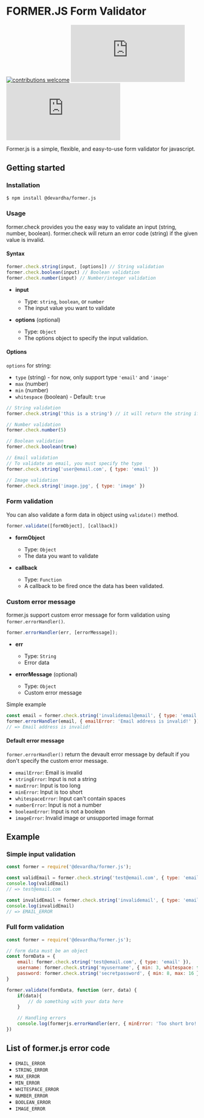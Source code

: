 # FORMER.JS Form Validator
[![contributions welcome](https://img.shields.io/badge/contributions-welcome-brightgreen.svg?style=flat)](https://github.com/devardha/former.js/issues) ![npm (scoped)](https://img.shields.io/npm/v/@devardha/former.js) ![npm](https://img.shields.io/npm/dw/@devardha/former.js)

Former.js is a simple, flexible, and easy-to-use form validator for javascript.

## Getting started
### Installation
```bash
$ npm install @devardha/former.js
```

### Usage
former.check provides you the easy way to validate an input (string, number, boolean). former.check will return an error code (string) if the given value is invalid.

#### Syntax

```js
former.check.string(input, [options]) // String validation
former.check.boolean(input) // Boolean validation
former.check.number(input) // Number/integer validation
```

- **input**
  - Type: `string`, `boolean`, or `number`
  - The input value you want to validate

- **options** (optional)
  - Type: `Object`
  - The options object to specify the input validation.

#### Options
`options` for string:
* `type` (string) - for now, only support type `'email'` and `'image'`
* `max` (number)
* `min` (number)
* `whitespace` (boolean) - Default: `true`

```js
// String validation
former.check.string('this is a string') // it will return the string if valid

// Number validation
former.check.number(5)

// Boolean validation
former.check.boolean(true)

// Email validation
// To validate an email, you must specify the type
former.check.string('user@email.com', { type: 'email' })

// Image validation
former.check.string('image.jpg', { type: 'image' })
```

### Form validation
You can also validate a form data in object using `validate()` method.

```js
former.validate([formObject], [callback])
```

- **formObject**
  - Type: `Object`
  - The data you want to validate

- **callback**
  - Type: `Function`
  - A callback to be fired once the data has been validated.

### Custom error message
former.js support custom error message for form validation using `former.errorHandler()`.

```js
former.errorHandler(err, [errorMessage]);
```

- **err**
  - Type: `String`
  - Error data

- **errorMessage** (optional)
  - Type: `Object`
  - Custom error message

Simple example

```js
const email = former.check.string('invalidemail@email', { type: 'email' }
former.errorHandler(email, { emailError: 'Email address is invalid!' })
// => Email address is invalid!
```

#### Default error message
`former.errorHandler()` return the devault error message by default if you don't specify the custom error message.

* `emailError`: Email is invalid
* `stringError`: Input is not a string
* `maxError`: Input is too long
* `minError`: Input is too short
* `whitespaceError`: Input can't contain spaces
* `numberError`: Input is not a number
* `booleanError`: Input is not a boolean
* `imageError`: Invalid image or unsupported image format


## Example
### Simple input validation
```js
const former = require('@devardha/former.js');

const validEmail = former.check.string('test@email.com', { type: 'email' });
console.log(validEmail)
// => test@email.com

const invalidEmail = former.check.string('invalidemail', { type: 'email' });
console.log(invalidEmail)
// => EMAIL_ERROR
```

### Full form validation
```js
const former = require('@devardha/former.js');

// form data must be an object
const formData = {
    email: former.check.string('test@email.com', { type: 'email' }),
    username: former.check.string('myusername', { min: 3, whitespace: false }), // the username can't contain spaces.
    password: former.check.string('secretpassword', { min: 8, max: 16 }) // password cannot have more than 16 characters
}

former.validate(formData, function (err, data) {
    if(data){
        // do something with your data here
    }

    // Handling errors
    console.log(formerjs.errorHandler(err, { minError: 'Too short bro!', whitespaceError: 'Opps, your username contain spaces' }));
})
```

## List of former.js error code
* `EMAIL_ERROR`
* `STRING_ERROR`
* `MAX_ERROR`
* `MIN_ERROR`
* `WHITESPACE_ERROR`
* `NUMBER_ERROR`
* `BOOLEAN_ERROR`
* `IMAGE_ERROR`
